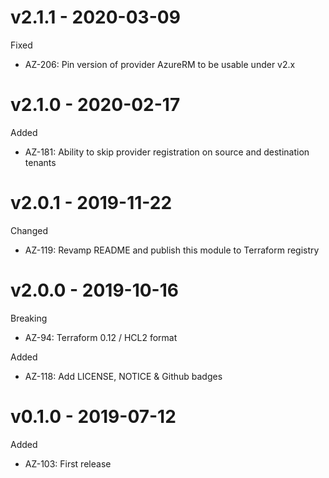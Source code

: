 # v2.1.1 - 2020-03-09

Fixed
  * AZ-206: Pin version of provider AzureRM to be usable under v2.x

# v2.1.0 - 2020-02-17

Added
  * AZ-181: Ability to skip provider registration on source and destination tenants

# v2.0.1 - 2019-11-22

Changed
  * AZ-119: Revamp README and publish this module to Terraform registry

# v2.0.0 - 2019-10-16

Breaking
  * AZ-94: Terraform 0.12 / HCL2 format

Added
  * AZ-118: Add LICENSE, NOTICE & Github badges

# v0.1.0 - 2019-07-12

Added
  * AZ-103: First release
